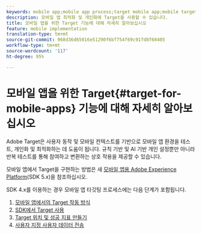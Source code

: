 ```yaml
---
keywords: mobile app;mobile app process;target mobile app;mobile target locations;mobile app success metrics
description: 모바일 앱 최적화 및 개인화에 Target을 사용할 수 있습니다.
title: 모바일 앱을 위한 Target 기능에 대해 자세히 알아보십시오
feature: mobile implementation
translation-type: tm+mt
source-git-commit: 968d36d65016e51290f6bf754f69c91fd8f68405
workflow-type: tm+mt
source-wordcount: '117'
ht-degree: 95%

---
```



# 모바일 앱을 위한 Target{#target-for-mobile-apps} 기능에 대해 자세히 알아보십시오

Adobe Target은 사용자 동작 및 모바일 컨텍스트를 기반으로 모바일 앱 환경을 테스트, 개인화 및 최적화하는 데 도움이 됩니다. 규칙 기반 및 AI 기반 개인 설정뿐만 아니라 반복 테스트를 통해 참여하고 변환하는 상호 작용을 제공할 수 있습니다.

모바일 앱에서 Target을 구현하는 방법은 새 [모바일 앱용 Adobe Experience Platform](https://aep-sdks.gitbook.io/docs/using-mobile-extensions/adobe-target)(SDK 5.x)을 참조하십시오.

SDK 4.x를 이용하는 경우 모바일 앱 타깃팅 프로세스에는 다음 단계가 포함됩니다.

1. [모바일 앱에서의 Target 작동 방식](/help/c-target-mobile-app/mobile-how-target-works-mobile-apps.md)
1. [SDK에서 Target 사용](/help/c-target-mobile-app/mobile-enable-target-in-sdk.md)
1. [Target 위치 및 성공 지표 만들기](/help/c-target-mobile-app/mobile-create-location-and-metric.md)
1. [사용자 지정 사용자 데이터 전송](/help/c-target-mobile-app/mobile-custom-user-data.md)